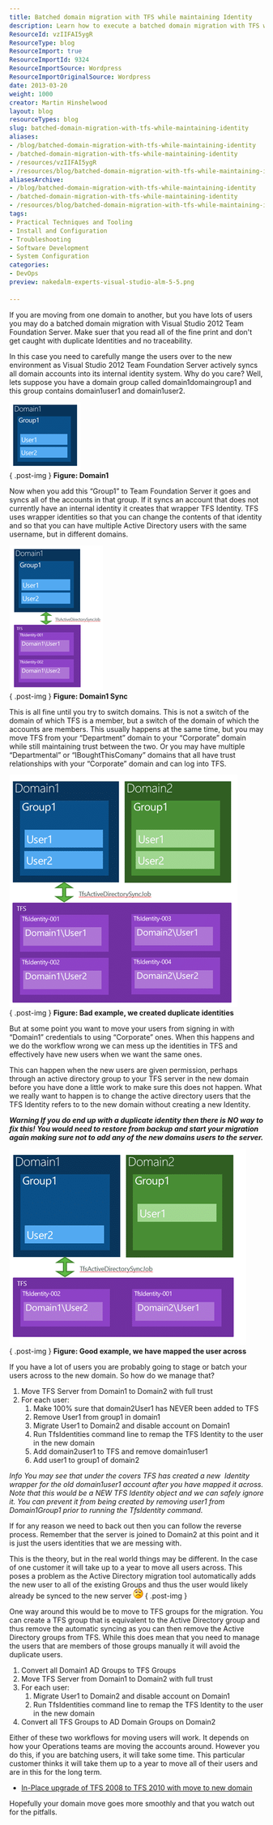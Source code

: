 ```yaml
---
title: Batched domain migration with TFS while maintaining Identity
description: Learn how to execute a batched domain migration with TFS while preserving user identities. Avoid pitfalls and ensure a smooth transition for your team.
ResourceId: vzIIFAI5ygR
ResourceType: blog
ResourceImport: true
ResourceImportId: 9324
ResourceImportSource: Wordpress
ResourceImportOriginalSource: Wordpress
date: 2013-03-20
weight: 1000
creator: Martin Hinshelwood
layout: blog
resourceTypes: blog
slug: batched-domain-migration-with-tfs-while-maintaining-identity
aliases:
- /blog/batched-domain-migration-with-tfs-while-maintaining-identity
- /batched-domain-migration-with-tfs-while-maintaining-identity
- /resources/vzIIFAI5ygR
- /resources/blog/batched-domain-migration-with-tfs-while-maintaining-identity
aliasesArchive:
- /blog/batched-domain-migration-with-tfs-while-maintaining-identity
- /batched-domain-migration-with-tfs-while-maintaining-identity
- /resources/blog/batched-domain-migration-with-tfs-while-maintaining-identity
tags:
- Practical Techniques and Tooling
- Install and Configuration
- Troubleshooting
- Software Development
- System Configuration
categories:
- DevOps
preview: nakedalm-experts-visual-studio-alm-5-5.png

---
```

If you are moving from one domain to another, but you have lots of users you may do a batched domain migration with Visual Studio 2012 Team Foundation Server. Make suer that you read all of the fine print and don't get caught with duplicate Identities and no traceability.

In this case you need to carefully mange the users over to the new environment as Visual Studio 2012 Team Foundation Server actively syncs all domain accounts into its internal identity system. Why do you care? Well, lets suppose you have a domain group called domain1domaingroup1 and this group contains domain1user1 and domain1user2.

![image](images/image32-1-1.png "image")  
{ .post-img }
**Figure: Domain1**

Now when you add this “Group1” to Team Foundation Server it goes and syncs all of the accounts in that group. If it syncs an account that does not currently have an internal identity it creates that wrapper TFS Identity. TFS uses wrapper identities so that you can change the contents of that identity and so that you can have multiple Active Directory users with the same username, but in different domains.

![image](images/image33-2-2.png "image")  
{ .post-img }
**Figure: Domain1 Sync**

This is all fine until you try to switch domains. This is not a switch of the domain of which TFS is a member, but a switch of the domain of which the accounts are members. This usually happens at the same time, but you may move TFS from your “Department” domain to your “Corporate” domain while still maintaining trust between the two. Or you may have multiple “Departmental” or “IBoughtThisComany” domains that all have trust relationships with your “Corporate” domain and can log into TFS.

![image](images/image34-3-3.png "image")  
{ .post-img }
**Figure: Bad example, we created duplicate identities**

But at some point you want to move your users from signing in with “Domain1” credentials to using “Corporate” ones. When this happens and we do the workflow wrong we can mess up the identities in TFS and effectively have new users when we want the same ones.

This can happen when the new users are given permission, perhaps through an active directory group to your TFS server in the new domain before you have done a little work to make sure this does not happen. What we really want to happen is to change the active directory users that the TFS Identity refers to to the new domain without creating a new Identity.

**_Warning If you do end up with a duplicate identity then there is NO way to fix this! You would need to restore from backup and start your migration again making sure not to add any of the new domains users to the server._**

![image](images/image35-4-4.png "image")  
{ .post-img }
**Figure: Good example, we have mapped the user across**

If you have a lot of users you are probably going to stage or batch your users across to the new domain. So how do we manage that?

1. Move TFS Server from Domain1 to Domain2 with full trust
2. For each user:
   1. Make 100% sure that domain2User1 has NEVER been added to TFS
   2. Remove User1 from group1 in domain1
   3. Migrate User1 to Domain2 and disable account on Domain1
   4. Run TfsIdentities command line to remap the TFS Identity to the user in the new domain
   5. Add domain2user1 to TFS and remove domain1user1
   6. Add user1 to group1 of domain2

_Info You may see that under the covers TFS has created a new  Identity wrapper for the old domain1user1 account after you have mapped it across. Note that this would be a NEW TFS Identity object and we can safely ignore it. You can prevent it from being created by removing user1 from Domain1Group1 prior to running the TfsIdentity command._

If for any reason we need to back out then you can follow the reverse process. Remember that the server is joined to Domain2 at this point and it is just the users identities that we are messing with.

This is the theory, but in the real world things may be different. In the case of one customer it will take up to a year to move all users across. This poses a problem as the Active Directory migration tool automatically adds the new user to all of the existing Groups and thus the user would likely already be synced to the new server ![Sad smile](images/wlEmoticon-sadsmile-6-6.png)
{ .post-img }

One way around this would be to move to TFS groups for the migration. You can create a TFS group that is equivalent to the Active Directory group and thus remove the automatic syncing as you can then remove the Active Directory groups from TFS. While this does mean that you need to manage the users that are members of those groups manually it will avoid the duplicate users.

1. Convert all Domain1 AD Groups to TFS Groups
2. Move TFS Server from Domain1 to Domain2 with full trust
3. For each user:
   1. Migrate User1 to Domain2 and disable account on Domain1
   2. Run TfsIdentities command line to remap the TFS Identity to the user in the new domain
4. Convert all TFS Groups to AD Domain Groups on Domain2

Either of these two workflows for moving users will work. It depends on how your Operations teams are moving the accounts around. However you do this, if you are batching users, it will take some time. This particular customer thinks it will take them up to a year to move all of their users and are in this for the long term.

- [In-Place upgrade of TFS 2008 to TFS 2010 with move to new domain](http://blog.hinshelwood.com/in-place-upgrade-of-tfs-2008-to-tfs-2010-with-move-to-new-domain/ "http://blog.hinshelwood.com/in-place-upgrade-of-tfs-2008-to-tfs-2010-with-move-to-new-domain/")

Hopefully your domain move goes more smoothly and that you watch out for the pitfalls.
